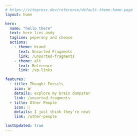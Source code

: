 ```yaml
---
# https://vitepress.dev/reference/default-theme-home-page
layout: home

hero:
  name: "hello there"
  text: here lies andy
  tagline: peperony and chease
  actions:
    - theme: brand
      text: Unsorted Fragments
      link: /unsorted-fragments
    - theme: alt
      text: Reference
      link: /vp-links

features:
  - title: Thought Fossils
    icon: 🗑️
    details: explore my brain dumpster
    link: /unsorted-fragments
  - title: Other People
    icon: 🥔
    details: I just think they're neat
    link: /other-people

lastUpdated: true
---
```

